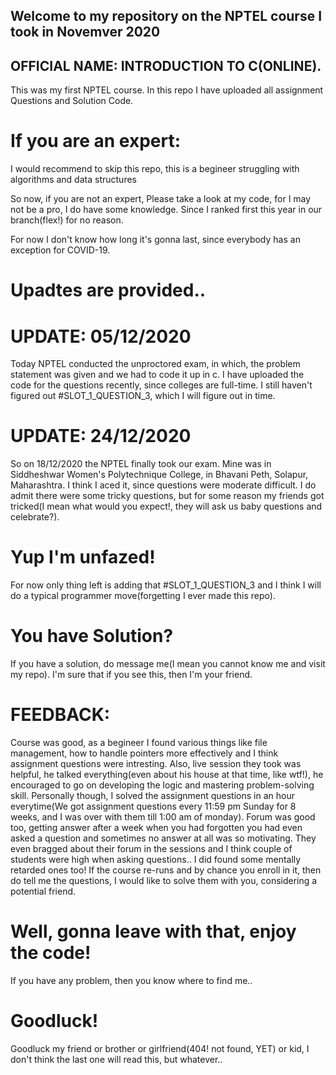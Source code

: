 ## Welcome to my repository on the NPTEL course I took in Novemver 2020
## OFFICIAL NAME: INTRODUCTION TO C(ONLINE).
This was my first NPTEL course.
In this repo I have uploaded all assignment Questions and Solution Code.

# If you are an expert:
I would recommend to skip this repo, this is a begineer struggling with algorithms and data structures

So now, if you are not an expert, Please take a look at my code, for I may not be a pro, I do have some knowledge.
Since I ranked first this year in our branch(flex!) for no reason.

For now I don't know how long it's gonna last, since everybody has an exception for COVID-19.
# Upadtes are provided..

# UPDATE: 05/12/2020
Today NPTEL conducted the unproctored exam, in which, the problem statement was given and we had to code it up in c.
I have uploaded the code for the questions recently, since colleges are full-time.
I still haven't figured out #SLOT_1_QUESTION_3, which I will figure out in time.

# UPDATE: 24/12/2020
So on 18/12/2020 the NPTEL finally took our exam. Mine was in Siddheshwar Women's Polytechnique College, in Bhavani Peth, Solapur, Maharashtra.
I think I aced it, since questions were moderate difficult.
I do admit there were some tricky questions, but for some reason my friends got tricked(I mean what would you expect!, they will ask us baby questions and celebrate?).
# Yup I'm unfazed!
For now only thing left is adding that #SLOT_1_QUESTION_3 and I think I will do a typical programmer move(forgetting I ever made this repo).

# You have Solution?
If you have a solution, do message me(I mean you cannot know me and visit my repo).
I'm sure that if you see this, then I'm your friend.

# FEEDBACK:
Course was good, as a begineer I found various things like file management, how to handle pointers more effectively and I think assignment questions were intresting.
Also, live session they took was helpful, he talked everything(even about his house at that time, like wtf!), he encouraged to go on developing the logic and mastering problem-solving skill.
Personally though, I solved the assignment questions in an hour everytime(We got assignment questions every 11:59 pm Sunday for 8 weeks, and I was over with them till 1:00 am of monday).
Forum was good too, getting answer after a week when you had forgotten you had even asked a question and sometimes no answer at all was so motivating.
They even bragged about their forum in the sessions and I think couple of students were high when asking questions.. I did found some mentally retarded ones too!
If the course re-runs and by chance you enroll in it, then do tell me the questions, I would like to solve them with you, considering a potential friend.

# Well, gonna leave with that, enjoy the code!
If you have any problem, then you know where to find me..
# Goodluck!
Goodluck my friend or brother or girlfriend(404! not found, YET) or kid, I don't think the last one will read this, but whatever..
